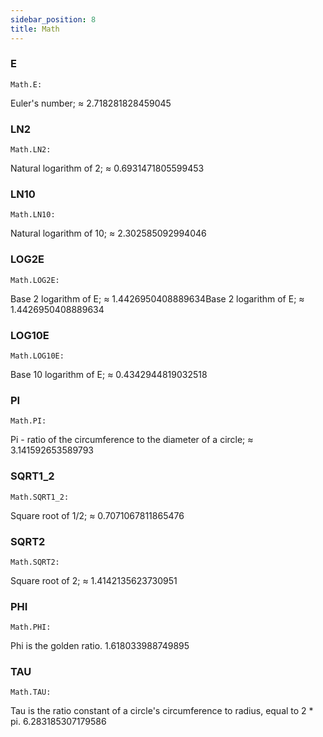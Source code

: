 ```yaml
---
sidebar_position: 8
title: Math
---
```


### E
```
Math.E: 
```
Euler's number; ≈ 2.718281828459045

### LN2
```
Math.LN2: 
```
Natural logarithm of 2; ≈ 0.6931471805599453

### LN10
```
Math.LN10: 
```
Natural logarithm of 10; ≈ 2.302585092994046

### LOG2E
```
Math.LOG2E: 
```
Base 2 logarithm of E; ≈ 1.4426950408889634Base 2 logarithm of E; ≈ 1.4426950408889634

### LOG10E
```
Math.LOG10E: 
```
Base 10 logarithm of E; ≈ 0.4342944819032518

### PI
```
Math.PI: 
```
Pi - ratio of the circumference to the diameter of a circle; ≈ 3.141592653589793

### SQRT1_2
```
Math.SQRT1_2: 
```
Square root of 1/2; ≈ 0.7071067811865476

### SQRT2
```
Math.SQRT2: 
```
Square root of 2; ≈ 1.4142135623730951

### PHI
```
Math.PHI: 
```
Phi is the golden ratio. 1.618033988749895

### TAU
```
Math.TAU: 
```
Tau is the ratio constant of a circle's circumference to radius, equal to 2 * pi. 6.283185307179586
